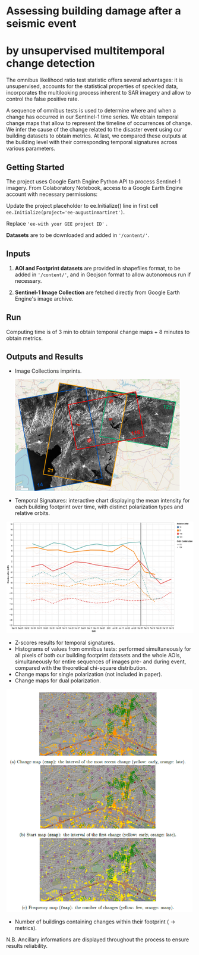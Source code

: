 # Assessing building damage after a seismic event
# by unsupervised multitemporal change detection

The omnibus likelihood ratio test statistic offers several advantages: it is unsupervised, accounts for the statistical properties of speckled data, incorporates the multilooking process inherent to SAR imagery and allow to control the false positive rate.

A sequence of omnibus tests is used to determine where and when a change has occurred in our Sentinel-1 time series. We obtain temporal change maps that allow to represent the timeline of occurrences of change. We infer the cause of the change related to the disaster event using our building datasets to obtain metrics. At last, we compared these outputs at the building level with their corresponding temporal signatures across various parameters.

## Getting Started

The project uses Google Earth Engine Python API to process Sentinel-1 imagery. 
From Colaboratory Notebook, access to a Google Earth Engine account with necessary permissions:

Update the project placeholder to ee.Initialize() line in first cell 
`ee.Initialize(project='ee-augustinmartinet')`.

Replace `'ee-with your GEE project ID'` .

**Datasets** are to be downloaded and added in `'/content/'`.


## Inputs

1. **AOI and Footprint datasets** are provided in shapefiles format, to be added in `'/content/'`, and in Geojson format to allow autonomous run if necessary.

2. **Sentinel-1 Image Collection** are fetched directly from Google Earth Engine's image archive.


## Run

Computing time is of 3 min to obtain temporal change maps + 8 minutes to obtain metrics. 


## Outputs and Results
- Image Collections imprints.
 
  <img src="https://github.com/Augustin-Ma/AssessingDamage/blob/6394272c1c23fc889875d8391780b277cd5a4370/unsupervised-CD-SAR/fig/Imprints_Frames.jpg" alt="aois"  height="300">
  
- Temporal Signatures: interactive chart displaying the mean intensity for each building footprint over time, with distinct polarization types and relative orbits.

 <img src="https://github.com/Augustin-Ma/AssessingDamage/blob/a30e94f5ea5a27df352e0b2f33c59c811bdc49a5/unsupervised-CD-SAR/fig/signatures2.png" alt="signatures"  height="300">

- Z-scores results for temporal signatures.
- Histograms of values from omnibus tests: performed simultaneously for all pixels of both our building footprint datasets and the whole AOIs, simultaneously for entire sequences of images pre- and during event, compared with the theoretical chi-square distribution.
- Change maps for single polarization (not included in paper).
- Change maps for dual polarization.

 <img src="https://github.com/Augustin-Ma/AssessingDamage/blob/d04e44fa7dcfa137f7949709f6483fce6388df4c/unsupervised-CD-SAR/fig/change_maps.png" alt="cmaps"  height="600">

- Number of buildings containing changes within their footprint ( -> metrics).

N.B. Ancillary informations are displayed throughout the process to ensure results reliability.
